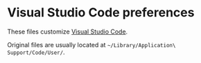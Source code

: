 # Visual Studio Code preferences

These files customize [Visual Studio Code](https://code.visualstudio.com/).

Original files are usually located at `~/Library/Application\ Support/Code/User/`.
